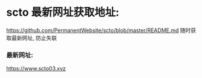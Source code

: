 # scto 最新网址获取地址: 
https://github.com/PermanentWebsite/scto/blob/master/README.md
随时获取最新网址, 防止失联

### 最新网址:

https://www.scto03.xyz
